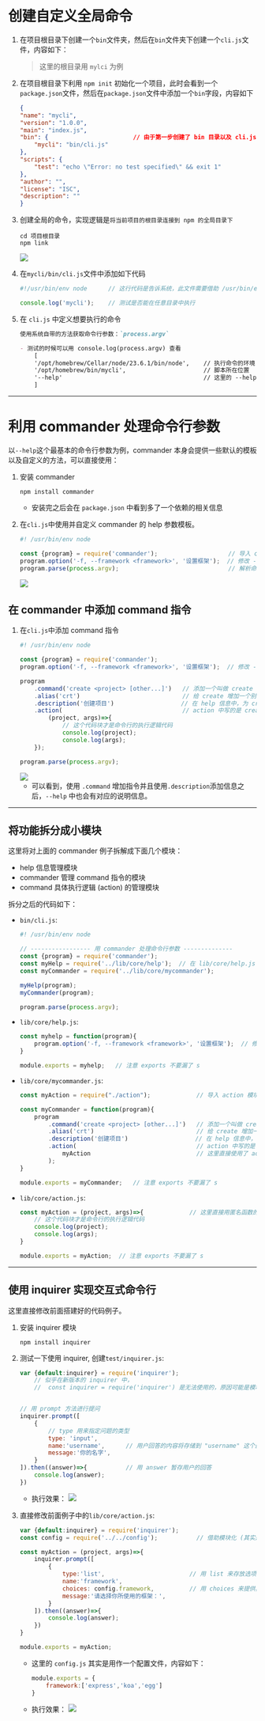 # 创建自定义全局命令
1. 在项目根目录下创建一个`bin`文件夹，然后在`bin`文件夹下创建一个`cli.js`文件，内容如下：
    > 这里的根目录用 `mylci` 为例

2. 在项目根目录下利用 `npm init` 初始化一个项目，此时会看到一个`package.json`文件，然后在`package.json`文件中添加一个`bin`字段，内容如下
    ```json
    {
    "name": "mycli",
    "version": "1.0.0",
    "main": "index.js",
    "bin": {                        // 由于第一步创建了 bin 目录以及 cli.js 文件，所以这里才会出现这个字段
        "mycli": "bin/cli.js"
    },
    "scripts": {
        "test": "echo \"Error: no test specified\" && exit 1"
    },
    "author": "",
    "license": "ISC",
    "description": ""
    }
    ```

3. 创建全局的命令，实现逻辑是`将当前项目的根目录连接到 npm 的全局目录下`
    ```shell
    cd 项目根目录
    npm link
    ```
    ![](1_创建自定义全局指令_images/npm_link_创建全局命令.png)

4. 在`mycli/bin/cli.js`文件中添加如下代码
    ```js
    #!/usr/bin/env node      // 这行代码是告诉系统，此文件需要借助 /usr/bin/env 里的 node 环境才能执行; 不可以缺少这行代码!!
    
    console.log('mycli');    // 测试是否能在任意目录中执行
    ```

5. 在 `cli.js` 中定义想要执行的命令
    ```md
    使用系统自带的方法获取命令行参数：`process.argv`
    
    - 测试的时候可以用 console.log(process.argv) 查看
        [
        '/opt/homebrew/Cellar/node/23.6.1/bin/node',    // 执行命令的环境
        '/opt/homebrew/bin/mycli',                      // 脚本所在位置
        '--help'                                        // 这里的 --help 是在命令行中输入的参数
        ]
    ```


---

# 利用 commander 处理命令行参数
以`--help`这个最基本的命令行参数为例，commander 本身会提供一些默认的模板以及自定义的方法，可以直接使用：
1. 安装 commander
    ```shell
    npm install commander
    ```
    - 安装完之后会在 `package.json` 中看到多了一个依赖的相关信息

2. 在`cli.js`中使用并自定义 commander 的 help 参数模板。
    ```js
    #! /usr/bin/env node 

    const {program} = require('commander');                    // 导入 commander 模块
    program.option('-f, --framework <framework>', '设置框架');  // 修改 --help 里的提示信息
    program.parse(process.argv);                               // 解析命令行参数
    ```
    ![](1_创建自定义全局指令_images/使用commander接收help参数.png)


## 在 commander 中添加 command 指令
1. 在`cli.js`中添加 command 指令
    ```js
    #! /usr/bin/env node 

    const {program} = require('commander');
    program.option('-f, --framework <framework>', '设置框架');  // 修改 --help 里的提示信息

    program
        .command('create <project> [other...]')   // 添加一个叫做 create 的执行指令，这个指令要接收超过 1 个参数的话，就要用 [other...] 来占位，注意是 3 个点
        .alias('crt')                             // 给 create 增加一个别名 crt
        .description('创建项目')                   // 在 help 信息中，为 create 指令增加说明信息
        .action(                                  // action 中写的是 create 指令真正要做的事情，这是一个回调函数
            (project, args)=>{
                // 这个代码块才是命令行的执行逻辑代码
                console.log(project);
                console.log(args);
        });

    program.parse(process.argv);
    ```
    ![](1_创建自定义全局指令_images/在commander中添加command指令.png)
    - 可以看到，使用 `.command` 增加指令并且使用`.description`添加信息之后，`--help` 中也会有对应的说明信息。

---

## 将功能拆分成小模块
这里将对上面的 commander 例子拆解成下面几个模块：
- help 信息管理模块
- commander 管理 command 指令的模块
- command 具体执行逻辑 (action) 的管理模块

拆分之后的代码如下：
- `bin/cli.js`:
    ```js
    #! /usr/bin/env node 

    // ----------------- 用 commander 处理命令行参数 --------------
    const {program} = require('commander');
    const myHelp = require('../lib/core/help');  // 在 lib/core/help.js 中对 help 信息的管理进行了模块化封装
    const myCommander = require('../lib/core/mycommander');

    myHelp(program);
    myCommander(program);

    program.parse(process.argv);
    ```

- `lib/core/help.js`:
    ```js
    const myhelp = function(program){
        program.option('-f, --framework <framework>', '设置框架');  // 修改 --help 里的提示信息
    }

    module.exports = myhelp;   // 注意 exports 不要漏了 s
    ```

- `lib/core/mycommander.js`:
    ```js
    const myAction = require("./action");             // 导入 action 模块

    const myCommander = function(program){
        program
            .command('create <project> [other...]')   // 添加一个叫做 create 的执行指令，这个指令要接收超过 1 个参数的话，就要用 [other...] 来占位，注意是 3 个点
            .alias('crt')                             // 给 create 增加一个别名 crt
            .description('创建项目')                   // 在 help 信息中，为 create 指令增加说明信息
            .action(                                  // action 中写的是 create 指令真正要做的事情，这是一个回调函数
                myAction                              // 这里直接使用了 action 模块
            );
    }

    module.exports = myCommander;   // 注意 exports 不要漏了 s
    ```

- `lib/core/action.js`:
    ```js
    const myAction = (project, args)=>{             // 这里直接用匿名函数的方式定义，就不用再写 function 了
        // 这个代码块才是命令行的执行逻辑代码
        console.log(project);
        console.log(args);
    }

    module.exports = myAction;  // 注意 exports 不要漏了 s
    ```

---

## 使用 inquirer 实现交互式命令行
这里直接修改前面搭建好的代码例子。
1. 安装 inquirer 模块
    ```shell
    npm install inquirer
    ```

2. 测试一下使用 inquirer, 创建`test/inquirer.js`:
    ```js
    var {default:inquirer} = require('inquirer');  
        // 似乎在新版本的 inquirer 中，
        //  const inquirer = require('inquirer') 是无法使用的，原因可能是模块导出的 [不是] 默认导出（default export）


    // 用 prompt 方法进行提问
    inquirer.prompt([
        {
            // type 用来指定问题的类型
            type: 'input',
            name:'username',      // 用户回答的内容将存储到 "username" 这个属性中
            message:'你的名字',
        }
    ]).then((answer)=>{           // 用 answer 暂存用户的回答
        console.log(answer);
    })
    ```
    - 执行效果：
        ![](1_创建自定义全局指令_images/测试inquirer.png)

3. 直接修改前面例子中的`lib/core/action.js`:
    ```js
    var {default:inquirer} = require('inquirer');
    const config = require('../../config');           // 借助模块化 (其实是配置文件) 的方式方便扩充框架的选项，好处是不需要改代码，只改配置即可

    const myAction = (project, args)=>{
        inquirer.prompt([
            {
                type:'list',                        // 用 list 来存放选项
                name:'framework',
                choices: config.framework,          // 用 choices 来提供具体的选项内容
                message:'请选择你所使用的框架：',
            }
        ]).then((answer)=>{
            console.log(answer);
        })
    }

    module.exports = myAction; 
    ```
    - 这里的 `config.js` 其实是用作一个配置文件，内容如下：
        ```js
        module.exports = {
            framework:['express','koa','egg']
        }
        ```
    - 执行效果：
        ![](1_创建自定义全局指令_images/测试inquirer进行内容选择.png)





